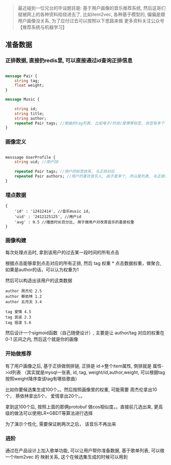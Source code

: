 
> 最近碰到一位兄台的毕设题目是: 基于用户画像的音乐推荐系统, 然后这哥们就被网上的各种资料给绕进去了, 比如item2vec, 各种基于模型的, 偏偏是跟用户画像没关系, 为了应付过去可以按照以下思路来做
> 更多资料关注公众号 【推荐系统与机器学习】

## 准备数据

### 正排数据, 直接扔redis里, 可以直接通过id查询正排信息

```protobuf

message Pair {
    string tag;
    float weight;
}

message Music {
    
    string id;
    string title;
    string author;
    repeated Pair tags; //歌曲的tag列表, 比如电子/时尚/爱情等标签, 标签有多个 并且有对应权重， 最大权重为1
}
```


### 画像定义

```protobuf

messsage UserProfile {
    string uid; //用户ID
    
    repeated Pair tags; //用户的标签体系, 与正排对应
    repeated Pair authors; //用户的喜欢音乐人, 由于是多个, 所以是列表, 与正排对应
}
```



### 埋点数据

```text
{
    'id' : '12412414', //音乐music id,
    'uid' : '2412125125', //用户id
    'avg' : 0.5 //播放时长百分比, 用于做用户对改首音乐的喜爱权重
}
```


### 画像构建


每次处理点击时, 拿到该用户的过去某一段时间的所有点击

根据点击能够拿到点击对应的所有正排, 然后 tag 权重 * 点击数据权重，做聚合, 如果是author的话，可以认为权重为1

然后可以构造出该用户的这类数据

```text
author 周杰伦 2.5
author 蔡依林 1.2
author 五月天 3.4

tag 爱情 4.5
tag 民谣 2.3
tag 摇滚 5.6
```

然后设计一个sigmoid函数（自己随便设计）, 主要是让 author/tag 对应的权重在 0-1 区间之内, 然后这个就是你的画像



### 开始做推荐

有了用户画像之后, 基于正排做倒排链, 正排是 id->整个item属性, 倒排就是 属性->id列表 （其实就是mysql一张表, id, tag, weight/id,author,weight, 可以根据tag按照weight降序查该tag有哪些歌曲）

比如你要候选集生成100个。。然后按照画像里的权重, 可能需要 周杰伦拿出10个， 蔡依林拿出5个， 爱情拿出20个。。

拿到这100个后, 按照上面的那俩protobuf 做cos相似度。。直接前几选出来, 更高级的做法可以使用LR+GBDT等算法进行选择

为了演示个性化, 需要保证刷两次之后， 该音乐不再出来


### 进阶

通过在产品设计上加入歌单功能, 可以让用户帮你准备数据, 基于歌单列表, 可以做一个item2vec 的 映射关系, 这个在候选集生成的时候可以用到

